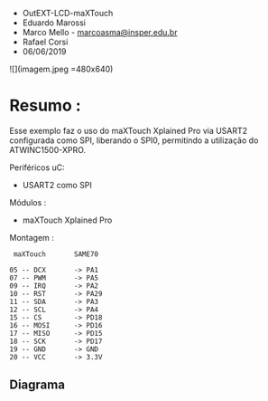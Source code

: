 
* OutEXT-LCD-maXTouch
* Eduardo Marossi
* Marco Mello - marcoasma@insper.edu.br
* Rafael Corsi
* 06/06/2019

![](imagem.jpeg =480x640)

# Resumo :

Esse exemplo faz o uso do maXTouch Xplained Pro via USART2 configurada como SPI, liberando o SPI0, permitindo a utilização do ATWINC1500-XPRO.

Periféricos uC:

- USART2 como SPI
   
Módulos : 

- maXTouch Xplained Pro

Montagem :

	 maXTouch		SAME70
   
	05 -- DCX		-> PA1
	07 -- PWM		-> PA5
	09 -- IRQ		-> PA2
	10 -- RST 		-> PA29
	11 -- SDA		-> PA3
	12 -- SCL		-> PA4
	15 -- CS		-> PD18
	16 -- MOSI		-> PD16
	17 -- MISO		-> PD15
	18 -- SCK		-> PD17
	19 -- GND		-> GND
	20 -- VCC		-> 3.3V


## Diagrama


